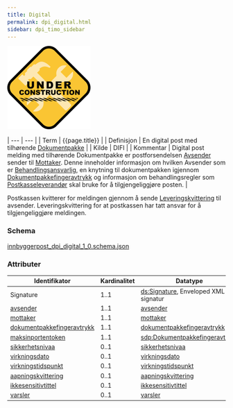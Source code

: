 ```yaml
---
title: Digital
permalink: dpi_digital.html
sidebar: dpi_timo_sidebar
---
```


![](/images/dpi/underarbeide.png)

| --- | --- |
| Term  | {{page.title}} |
| Definisjon | En digital post med tilhørende [Dokumentpakke](dpi_dokumentpakke_index.html) |
| Kilde | DIFI |
| Kommentar  | Digital post melding med tilhørende Dokumentpakke er postforsendelsen [Avsender](../begrep/Avsender.md) sender til [Mottaker](../begrep/Mottaker.md). Denne inneholder informasjon om hvilken Avsender som er [Behandlingsansvarlig](../forretningslag/Aktorer.md), en knytning til dokumentpakken igjennom [Dokumentpakkefingeravtrykk](../begrep/Dokumentpakkefingeravtrykk.md)  og informasjon om behandlingsregler som [Postkasseleverandør](../forretningslag/Aktorer.md) skal bruke for å tilgjengeliggjøre posten. |

Postkassen kvitterer for meldingen gjennom å sende [Leveringskvittering](dpi_leveringskvittering.html) til avsender. Leveringskvittering for at postkassen har tatt ansvar for å tilgjengeliggjøre meldingen.

### Schema
[innbyggerpost_dpi_digital_1_0.schema.json](schemas/dpi/innbyggerpost_dpi_digital_1_0.schema.json)

### Attributer

| Identifikator | Kardinalitet | Datatype |
| --- | --- | --- |
| Signature | 1..1 | [ds:Signature](https://www.oasis-open.org/committees/download.php/21256/wss-v1.1-spec-errata-os-SOAPMessageSecurity.htm#_Toc118717148), Enveloped XML signatur |
| [avsender](sdp_avsender.html) | 1..1 | [avsender]({{site.dpi_schema_location}}#/definitions/avsender) |
| [mottaker](2sdp_mottaker.html) | 1..1 | [mottaker]({{site.dpi_schema_location}}#/definitions/personmottaker) |
| [dokumentpakkefingeravtrykk](../begrep/Dokumentpakkefingeravtrykk.md) | 1..1 | [dokumentpakkefingeravtrykk]({{site.dpi_schema_location}}#/definitions/dokumentpakkefingeravtrykk) |
| [maksinportentoken](dpi_maskinportentoken.html) | 1..1 | [sdp:Dokumentpakkefingeravtrykk]({{site.dpi_schema_location}}#/definitions/maskinportentoken) |
| [sikkerhetsnivaa](sikkerhetsnivaa.html) | 0..1 | [sikkerhetsnivaa]({{site.dpi_schema_location}}#/definitions/sikkerhetsnivaa) |
| [virkningsdato](virkningsdato.html) | 0..1 | [virkningsdato]({{site.dpi_schema_location}}#/definitions/virkningsdato) |
| [virkningstidspunkt](virkningstidspunkt.html) | 0..1 | [virkningstidspunkt]({{site.dpi_schema_location}}#/definitions/virkningstidspunkt) |
| [aapningskvittering](aapningskvittering.html) | 0..1 | [aapningskvittering]({{site.dpi_schema_location}}#/definitions/aapningskvittering) |
| [ikkesensitivtittel](ikkesensitivtittel.html) | 0..1 | [ikkesensitivtittel]({{site.dpi_schema_location}}#/definitions/ikkesensitivtittel) |
| [varsler](sdp_varsler.html) | 0..1 | [varsler]({{site.dpi_schema_location}}#/definitions/varsler) |
